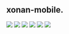## xonan-mobile.

![](https://raw.githubusercontent.com/hamzaslama/xonan-mobile/master/4.png) 
<img src="https://raw.githubusercontent.com/hamzaslama/xonan-mobile/master/2.png" />
<img src="https://raw.githubusercontent.com/hamzaslama/xonan-mobile/master/4.png" />
<img src="https://raw.githubusercontent.com/hamzaslama/xonan-mobile/master/5.png" />
<img src="https://raw.githubusercontent.com/hamzaslama/xonan-mobile/master/3.png" />
<img src="https://raw.githubusercontent.com/hamzaslama/xonan-mobile/master/1.png" />
